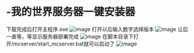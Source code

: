 # -我的世界服务器一键安装器
下载完成后打开主程序.exe
![image](https://user-images.githubusercontent.com/123930663/215415931-1aa0f374-6699-438b-a43f-2863025d9118.png)
打开以后输入数字选择版本
![image](https://user-images.githubusercontent.com/123930663/215416321-cdee5da9-f636-4fb7-ab8e-f48dfed0de2d.png)
让后一直等，等显示服务器部署完成
![image](https://user-images.githubusercontent.com/123930663/215416692-811a3a7b-e0ec-49e7-adf4-c4f5e301a050.png)
在脚本目录下打开/mcserver/start_mcserver.bat就可以启动了
![image](https://user-images.githubusercontent.com/123930663/215417110-7ceb51f5-4468-4e7c-af1b-22da1d0e2501.png)
